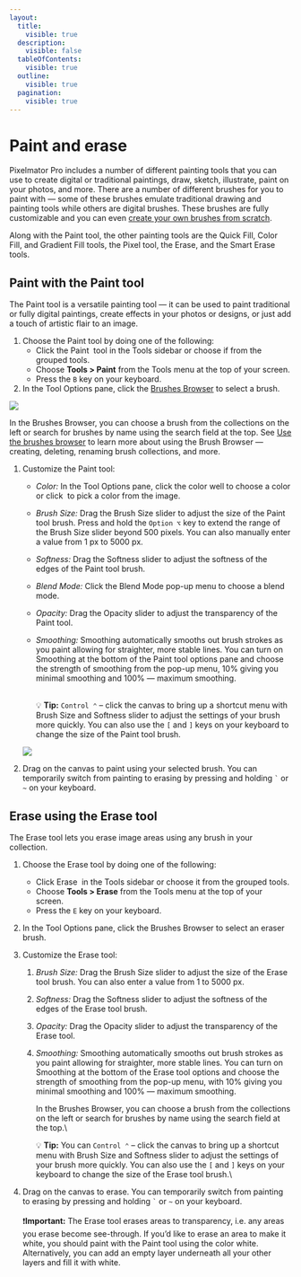 ```yaml
---
layout:
  title:
    visible: true
  description:
    visible: false
  tableOfContents:
    visible: true
  outline:
    visible: true
  pagination:
    visible: true
---
```


# Paint and erase

Pixelmator Pro includes a number of different painting tools that you can use to create digital or traditional paintings, draw, sketch, illustrate, paint on your photos, and more. There are a number of different brushes for you to paint with — some of these brushes emulate traditional drawing and painting tools while others are digital brushes. These brushes are fully customizable and you can even [create your own brushes from scratch](create-a-brush.md).

Along with the Paint tool, the other painting tools are the Quick Fill, Color Fill, and Gradient Fill tools, the Pixel tool, the Erase, and the Smart Erase tools.

## Paint with the Paint tool

The Paint tool is a versatile painting tool — it can be used to paint traditional or fully digital paintings, create effects in your photos or designs, or just add a touch of artistic flair to an image.

1. Choose the Paint tool by doing one of the following:
   * Click the Paint <img src="https://help.pixelmator.com/pixelmator-pro/3.5/assets/English/1580999191000.png" alt="" data-size="line"> tool in the Tools sidebar or choose if from the grouped tools.
   * Choose **Tools > Paint** from the Tools menu at the top of your screen.&#x20;
   * Press the `B` key on your keyboard.
2. In the Tool Options pane, click the [Brushes Browser](use-the-brushes-browser.md) to select a brush.

![](https://help.pixelmator.com/pixelmator-pro/3.5/assets/English/1624368548000.jpeg)

In the Brushes Browser, you can choose a brush from the collections on the left or search for brushes by name using the search field at the top. See [Use the brushes browser](use-the-brushes-browser.md) to learn more about using the Brush Browser — creating, deleting, renaming brush collections, and more.

1.  Customize the Paint tool:

    * _Color:_ In the Tool Options pane, click the color well to choose a color or click <img src="https://help.pixelmator.com/pixelmator-pro/3.5/assets/English/1588174408000.png" alt="" data-size="line"> to pick a color from the image.
    * _Brush Size:_ Drag the Brush Size slider to adjust the size of the Paint tool brush. Press and hold the `Option ⌥` key to extend the range of the Brush Size slider beyond 500 pixels. You can also manually enter a value from 1 px to 5000 px.
    * _Softness:_ Drag the Softness slider to adjust the softness of the edges of the Paint tool brush.
    * _Blend Mode:_ Click the Blend Mode pop-up menu to choose a blend mode.
    * _Opacity:_ Drag the Opacity slider to adjust the transparency of the Paint tool.
    *   _Smoothing:_ Smoothing automatically smooths out brush strokes as you paint allowing for straighter, more stable lines. You can turn on Smoothing at the bottom of the Paint tool options pane and choose the strength of smoothing from the pop-up menu, 10% giving you minimal smoothing and 100% — maximum smoothing.

        \
        :bulb: **Tip:** `Control ⌃` – click the canvas to bring up a shortcut menu with Brush Size and Softness slider to adjust the settings of your brush more quickly. You can also use the `[` and `]` keys on your keyboard to change the size of the Paint tool brush.

    ![](https://help.pixelmator.com/pixelmator-pro/3.5/assets/English/1624368333000.png)
2. Drag on the canvas to paint using your selected brush. You can temporarily switch from painting to erasing by pressing and holding `` ` `` or `~` on your keyboard.

## Erase using the Erase tool

The Erase tool lets you erase image areas using any brush in your collection.

1. Choose the Erase tool by doing one of the following:&#x20;
   * Click Erase <img src="https://help.pixelmator.com/pixelmator-pro/3.5/assets/English/1580999243000.png" alt="" data-size="line"> in the Tools sidebar or choose it from the grouped tools.
   * Choose **Tools > Erase** from the Tools menu at the top of your screen.
   * Press the `E` key on your keyboard.
2. In the Tool Options pane, click the Brushes Browser to select an eraser brush.&#x20;
3. Customize the Erase tool:
   1. _Brush Size:_ Drag the Brush Size slider to adjust the size of the Erase tool brush. You can also enter a value from 1 to 5000 px.
   2. _Softness:_ Drag the Softness slider to adjust the softness of the edges of the Erase tool brush.
   3. _Opacity:_ Drag the Opacity slider to adjust the transparency of the Erase tool.
   4.  _Smoothing:_ Smoothing automatically smooths out brush strokes as you paint allowing for straighter, more stable lines. You can turn on Smoothing at the bottom of the Erase tool options and choose the strength of smoothing from the pop-up menu, with 10% giving you minimal smoothing and 100% — maximum smoothing.

       In the Brushes Browser, you can choose a brush from the collections on the left or search for brushes by name using the search field at the top.\


       :bulb: **Tip:** You can `Control ⌃` – click the canvas to bring up a shortcut menu with Brush Size and Softness slider to adjust the settings of your brush more quickly. You can also use the `[` and `]` keys on your keyboard to change the size of the Erase tool brush.\

4. Drag on the canvas to erase. You can temporarily switch from painting to erasing by pressing and holding `` ` `` or `~` on your keyboard.\
   \
   :exclamation:**Important:** The Erase tool erases areas to transparency, i.e. any areas you erase become see-through. If you’d like to erase an area to make it white, you should paint with the Paint tool using the color white. Alternatively, you can add an empty layer underneath all your other layers and fill it with white.
